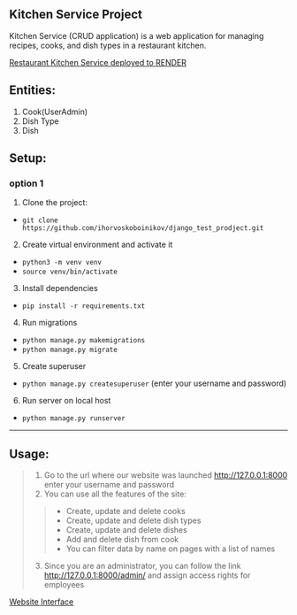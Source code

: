 ## Kitchen Service Project

Kitchen Service (CRUD application) is a web application for managing recipes, 
cooks, and dish types in a restaurant kitchen.

[Restaurant Kitchen Service deployed to RENDER](https://restaurant-kitchen-service-mate.onrender.com/cooks/)

## Entities:

1. Cook(UserAdmin)
2. Dish Type
3. Dish

## Setup:

### option 1
1. Clone the project:
+ ```git clone https://github.com/ihorvoskoboinikov/django_test_prodject.git```
2. Create virtual environment and activate it
+ ```python3 -m venv venv```
+ ```source venv/bin/activate```
3. Install dependencies
+ ```pip install -r requirements.txt```
4. Run migrations
+ ```python manage.py makemigrations```
+ ```python manage.py migrate```
5. Create superuser 
+ ```python manage.py createsuperuser```  (enter your username and password)
6. Run server on local host
+ ```python manage.py runserver```
___

## Usage:

> 1. Go to the url where our website was launched http://127.0.0.1:8000 enter your username and password
> 2. You can use all the features of the site:
>> + Create, update and delete cooks
>> + Create, update and delete dish types
>> + Create, update and delete dishes
>> + Add and delete dish from cook
>> + You can filter data by name on pages with a list of names
> 3. Since you are an administrator, you can follow the link http://127.0.0.1:8000/admin/ and assign access rights for
     employees

[Website Interface](demo.PNG)